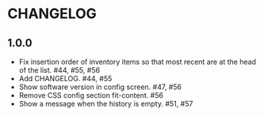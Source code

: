 # CHANGELOG

## 1.0.0

- Fix insertion order of inventory items so that most recent are at the head of the list. #44, #55, #56
- Add CHANGELOG. #44, #55
- Show software version in config screen. #47, #56
- Remove CSS config section fit-content. #56
- Show a message when the history is empty. #51, #57
